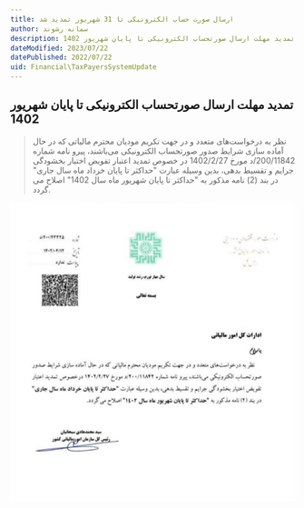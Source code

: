 ```yaml
---
title: ارسال صورت حساب الکترونیکی تا 31 شهریور تمدید شد
author: سمانه رشوند  
description: تمدید مهلت ارسال صورتحساب الکترونیکی تا پایان شهریور 1402
dateModified: 2023/07/22
datePublished: 2022/07/22
uid: Financial\TaxPayersSystemUpdate
---
```


## تمدید مهلت ارسال صورتحساب الکترونیکی تا پایان شهریور 1402

> نظر به درخواست‌های متعدد و در جهت تکریم مودیان محترم مالیاتی که در حال آماده سازی شرایط صدور صورتحساب الکترونیکی می‌باشند، پیرو نامه شماره 200/11842/د مورخ 1402/2/27 در خصوص تمدید اعتبار تفویض اختیار بخشودگی جرایم و تقسیط بدهی، بدین وسیله عبارت "حداکثر تا پایان خرداد ماه سال جاری" در بند (2) نامه مذکور به "حداکثر تا پایان شهریور ماه سال 1402" اصلاح می گردد.

![ارسال صورت حساب الکترونیکی تا 31 شهریور تمدید شد](./Images/Bakhshnameh.webp)
